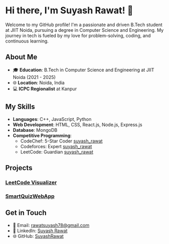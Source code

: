# Hi there, I'm Suyash Rawat! 👋

Welcome to my GitHub profile! I'm a passionate and driven B.Tech student at JIIT Noida, pursuing a degree in Computer Science and Engineering. My journey in tech is fueled by my love for problem-solving, coding, and continuous learning.

## About Me

- 🎓 **Education**: B.Tech in Computer Science and Engineering at JIIT Noida (2021 - 2025)
- 🌐 **Location**: Noida, India
- 💻 **ICPC Regionalist** at Kanpur

## My Skills

- **Languages**: C++, JavaScript, Python
- **Web Development**: HTML, CSS, React.js, Node.js, Express.js
- **Database**: MongoDB
- **Competitive Programming**:
  - CodeChef: 5-Star Coder [suyash_rawat](https://www.codechef.com/users/stackenqueue2)
  - Codeforces: Expert [suyash_rawat](https://codeforces.com/profile/Suyash_R10)
  - LeetCode: Guardian [suyash_rawat](https://leetcode.com/stackenqueue2/)

## Projects

### [LeetCode Visualizer](https://lc-insight.netlify.app/)

### [SmartQuizWebApp](https://smartquizwebapp.onrender.com)


## Get in Touch

- 📧 Email: [rawatsuyash78@gmail.com](mailto:rawatsuyash78@gmail.com)
- 💼 LinkedIn: [Suyash Rawat](https://www.linkedin.com/in/suyashrawat/)
- 🌐 GitHub: [SuyashRawat](https://github.com/SuyashRawat)


